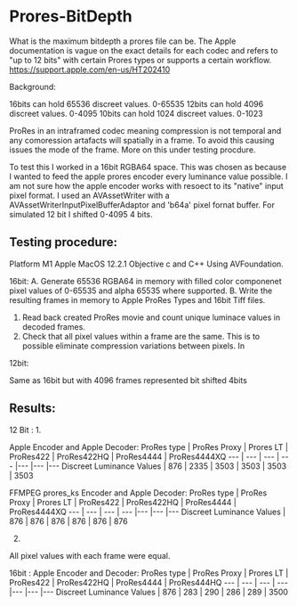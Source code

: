 # Prores-BitDepth

What is the maximum bitdepth a prores file can be. The Apple documentation is vague on the exact details for each codec and refers to "up to 12 bits" with certain Prores types or supports a certain workflow. https://support.apple.com/en-us/HT202410

Background:

16bits can hold 65536 discreet values. 0-65535
12bits can hold 4096 discreet values. 0-4095
10bits can hold 1024 discreet values. 0-1023

ProRes in an intraframed codec meaning compression is not temporal and any comoression artafacts will spatially in a frame. To avoid this causing issues the mode of the frame. More on this under testing procdure.


To test this I worked in a 16bit RGBA64 space. This was chosen as because I wanted to feed the apple prores encoder every luminance value possible. I am not sure how the apple encoder works with resoect to its "native" input pixel format. I used an AVAssetWriter with a AVAssetWriterInputPixelBufferAdaptor and 'b64a' pixel fornat buffer. For simulated 12 bit I shifted 0-4095 4 bits.

## Testing procedure:

Platform M1 Apple MacOS 12.2.1 Objective c and C++ Using AVFoundation.

16bit:
A. Generate 65536 RGBA64 in memory with filled color componenet pixel values of 0-65535 and alpha 65535 where supported.
B. Write the resulting frames in memory to Apple ProRes Types and 16bit Tiff files.
1. Read back created ProRes movie and count unique luminace values in decoded frames.
2. Check that all pixel values within a frame are the same. This is to possible eliminate compression variations between pixels. In

12bit:

Same as 16bit but with 4096 frames represented bit shifted 4bits

## Results:
12 Bit :
1.

Apple Encoder and Apple Decoder:
ProRes type | ProRes Proxy | Prores LT | ProRes422 | ProRes422HQ | ProRes4444 | ProRes4444XQ 
--- | --- | --- | --- |--- |--- |---
Discreet Luminance Values | 876 | 2335 | 3503 | 3503 | 3503 | 3503 

FFMPEG prores_ks Encoder and Apple Decoder:
ProRes type | ProRes Proxy | Prores LT | ProRes422 | ProRes422HQ | ProRes4444 | ProRes4444XQ 
--- | --- | --- | --- |--- |--- |---
Discreet Luminance Values | 876 | 876 | 876 | 876 | 876 | 876 

2.
All pixel values with each frame were equal.


16bit :
Apple Encoder and Decoder:
ProRes type | ProRes Proxy | Prores LT | ProRes422 | ProRes422HQ | ProRes4444 | ProRes444HQ 
--- | --- | --- | --- |--- |--- |---
Discreet Luminance Values | 876 | 283 | 290 | 286 | 289 | 3500 





